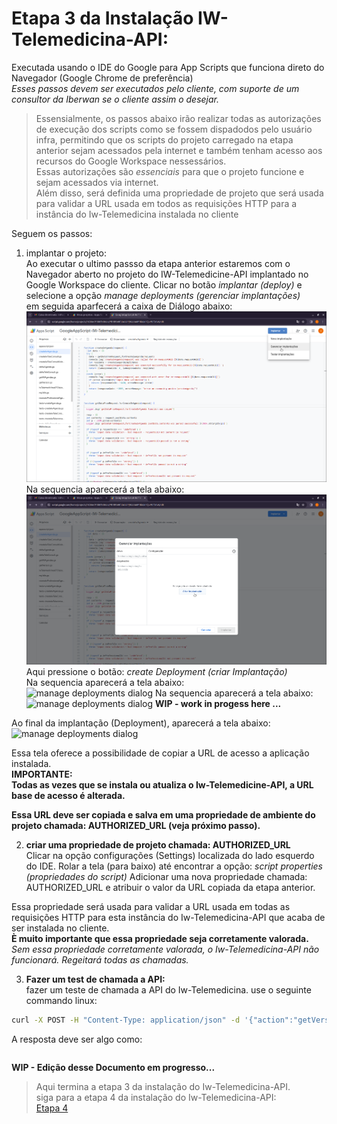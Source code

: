 # Etapa 3 da Instalação IW-Telemedicina-API:

Executada usando o IDE do Google para App Scripts que funciona direto do Navegador (Google Chrome de preferência)  
*Esses passos devem ser executados pelo cliente, com suporte de um consultor da Iberwan se o cliente assim o desejar.*
  
>Essensialmente, os passos abaixo irão realizar todas as autorizações de execução dos scripts como se fossem dispadodos pelo usuário infra,
permitindo que os scripts do projeto carregado na etapa anterior sejam acessados pela internet e também tenham acesso aos recursos do Google Workspace nessessários.  
Essas autorizações são *essenciais* para que o projeto funcione e sejam acessados via internet.  
Além disso, será definida uma propriedade de projeto que será usada para validar a URL usada em todos as requisições HTTP
para a instância do Iw-Telemedicina instalada no cliente  

Seguem os passos:  


1. implantar o projeto:  
Ao executar o ultimo passso da etapa anterior estaremos com o Navegador aberto no projeto do IW-Telemedicine-API implantado no Google Workspace do cliente.
Clicar no botão *implantar (deploy)* e selecione a opção *manage deployments (gerenciar implantações)*    
em seguida aparfecerá a caixa de Diálogo abaixo:
![manage deployments dialog](./Screenshot-gas-gerenciar-implantacao-0.png)  
Na sequencia aparecerá a tela abaixo:  
![manage deployments dialog](./Screenshot-gas-gerenciar-implantacao-1.png)  
Aqui pressione o botão: *create Deployment (criar Implantação)*  
Na sequencia aparecerá a tela abaixo:  
![manage deployments dialog](./Screenshot-gas-gerenciar-implantacao-2.png)
Na sequencia aparecerá a tela abaixo:  
![manage deployments dialog](./Screenshot-gas-gerenciar-implantacao-3.png)
**WIP - work in progess here ...**

Ao final da implantação (Deployment), aparecerá a tela abaixo:  
![manage deployments dialog](./Screenshot-gas-gerenciar-implantacao-4.png)  

Essa tela oferece a possibilidade de copiar a URL de acesso a aplicação instalada.  
**IMPORTANTE:**   
**Todas as vezes que se instala ou atualiza o Iw-Telemedicine-API, a URL base de acesso é alterada.**  

**Essa URL deve ser copiada e salva em uma propriedade de ambiente do projeto chamada: AUTHORIZED_URL (veja próximo passo).**  

2. **criar uma propriedade de projeto chamada: AUTHORIZED_URL**  
Clicar na opção configurações (Settings) localizada do lado esquerdo do IDE.
Rolar a tela (para baixo) até encontrar a opção: *script properties (propriedades do script)*
Adicionar uma nova propriedade chamada: AUTHORIZED_URL e atribuir o valor da URL copiada da etapa anterior.  

Essa propriedade será usada para validar a URL usada em todas as requisições HTTP para esta instância do Iw-Telemedicina-API que acaba de ser instalada no cliente.  
**È muito importante que essa propriedade seja corretamente valorada.**  
*Sem essa propriedade corretamente valorada, o Iw-Telemedicina-API não funcionará. Regeitará todas as chamadas.*

3. **Fazer um test de chamada a API:**  
fazer um teste de chamada a API do Iw-Telemedicina.
use o seguinte commando linux:  
```bash  
curl -X POST -H "Content-Type: application/json" -d '{"action":"getVersion","requestUUID":"123e4567-e89b-12d3-a456-426614174000"}' URL_DO_IW-TELEMEDICINE-API
```  
A resposta deve ser algo como:  
```json  

```  



**WIP - Edição desse Documento em progresso...**  

>Aqui termina a etapa 3 da instalação do Iw-Telemedicina-API.  
siga para a etapa 4 da instalação do Iw-Telemedicina-API:  
[Etapa 4](installing-iw-telemedicine-in-clients-iwcare-config-lang-pt.md)

